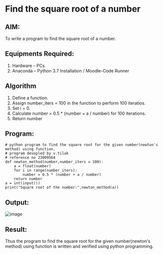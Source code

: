# Find the square root of a number

## AIM:
To write a program to find the square root of a number.

## Equipments Required:
1. Hardware – PCs
2. Anaconda – Python 3.7 Installation / Moodle-Code Runner

## Algorithm
1. Define a function.
2. Assign number_iters = 100 in the function to perform 100 iteratios.
3. Set i = 0.
4. Calculate  number = 0.5 * (number + a / number) for 100 iterations.
5. Return number

## Program:
```
# python program to find the square root for the given number(newton's method) using function.
# program devopled by v.tilak
# reference no 23009564
def newton_method(number,number_iters = 100):
    a = float(number)
    for i in range(number_iters):
        number = 0.5 * (number + a / number)
    return number
a = int(input())
print("Square root of the number:",newton_method(a))

```

## Output:
![image](https://github.com/Thilak45/Square-root-of-a-number/assets/138849161/b76755da-7f23-4076-b3d9-3acd4e30863d)




## Result:
Thus the program to find the square root for the given number(newton's method) using function is written and verified using python programming.
